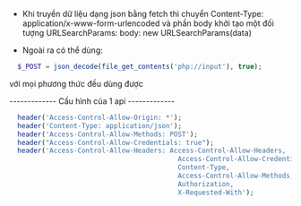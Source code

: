 - Khi truyền dữ liệu dạng json bằng fetch thì chuyển
  Content-Type: application/x-www-form-urlencoded và phần
  body khởi tạo một đối tượng URLSearchParams:
  body: new URLSearchParams(data)

- Ngoài ra có thể dùng:

```php
  $_POST = json_decode(file_get_contents('php://input'), true);
```

với mọi phương thức đều dùng được

------------- Cấu hình của 1 api -------------

```php
  header('Access-Control-Allow-Origin: *');
  header('Content-Type: application/json');
  header('Access-Control-Allow-Methods: POST');
  header("Access-Control-Allow-Credentials: true");
  header('Access-Control-Allow-Headers: Access-Control-Allow-Headers,
                                          Access-Control-Allow-Credentials,
                                          Content-Type,
                                          Access-Control-Allow-Methods,
                                          Authorization,
                                          X-Requested-With');
```
